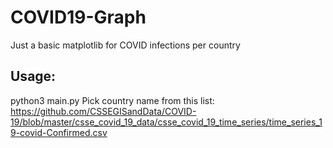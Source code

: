 # COVID19-Graph
Just a basic matplotlib for COVID infections per country

## Usage:
python3 main.py <Country Name>
Pick country name from this list: https://github.com/CSSEGISandData/COVID-19/blob/master/csse_covid_19_data/csse_covid_19_time_series/time_series_19-covid-Confirmed.csv
